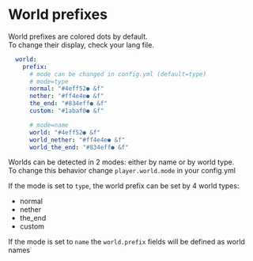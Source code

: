 # World prefixes

World prefixes are colored dots by default.\
To change their display, check your lang file.

```yaml
  world:
    prefix:
      # mode can be changed in config.yml (default=type)
      # mode=type
      normal: "#4eff52● &f"
      nether: "#ff4e4e● &f"
      the_end: "#834eff● &f"
      custom: "#1abaf0● &f"

      # mode=name
      world: "#4eff52● &f"
      world_nether: "#ff4e4e● &f"
      world_the_end: "#834eff● &f"
```

Worlds can be detected in 2 modes: either by name or by world type.\
To change this behavior change `player.world.mode` in your config.yml

If the mode is set to `type`, the world prefix can be set by 4 world types:

*   normal
*   nether
*   the\_end
*   custom

If the mode is set to `name` the `world.prefix` fields will be defined as world names
